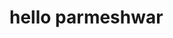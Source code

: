 <!Doctype html>
<html lang="en">
<head>
<meta charset="UTF-8">
<title>My First page</title>
</head>
<body>
<h1> hello parmeshwar</h1>
</body>
</html>
